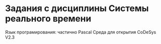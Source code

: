 # Задания с дисциплины Системы реального времени
Язык програмирования: частично Pascal
Среда для открытия CoDeSys V2.3